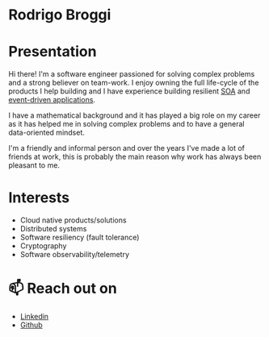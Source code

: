 # Rodrigo Broggi

# Presentation

Hi there! I'm a software engineer passioned for solving complex problems and a strong believer on team-work.
I enjoy owning the full life-cycle of the products I help building and I
have experience building resilient [SOA](https://en.wikipedia.org/wiki/Service-oriented_architecture) and [event-driven applications](https://en.wikipedia.org/wiki/Event-driven_architecture).

I have a mathematical background and it has played a big role on my career as it has helped me in solving complex problems and to have a general data-oriented mindset.

I'm a friendly and informal person and over the years I've made a lot of friends at work, this is probably the main reason why work
has always been pleasant to me.

# Interests

* Cloud native products/solutions
* Distributed systems
* Software resiliency (fault tolerance)
* Cryptography
* Software observability/telemetry


# 📫 Reach out on

* [Linkedin](https://www.linkedin.com/in/rbroggi/)
* [Github](https://github.com/rbroggi)


